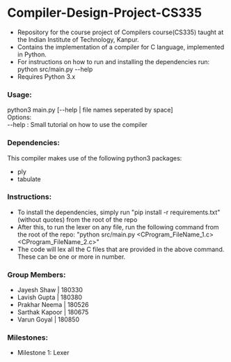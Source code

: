 # Compiler-Design-Project-CS335
- Repository for the course project of Compilers course(CS335) taught at the Indian Institute of Technology, Kanpur.
- Contains the implementation of a compiler for C language, implemented in Python. 
- For instructions on how to run and installing the dependencies run: python src/main.py --help 
- Requires Python 3.x

### Usage: 
python3 main.py [--help | file names seperated by space] <br>
Options:<br>
--help : 	 Small tutorial on how to use the compiler

### Dependencies:
This compiler makes use of the following python3 packages:
- ply
- tabulate

### Instructions:
- To install the dependencies, simply run "pip install -r requirements.txt"(without quotes) from the root of the repo
- After this, to run the lexer on any file, run the following command from the root of the repo: "python src/main.py <CProgram_FileName_1.c> <CProgram_FileName_2.c>"
- The code will lex all the C files that are provided in the above command. These can be one or more in number. 


### Group Members:
- Jayesh Shaw | 180330
- Lavish Gupta | 180380
- Prakhar Neema | 180526
- Sarthak Kapoor | 180675
- Varun Goyal | 180850

### Milestones:
- Milestone 1: Lexer
